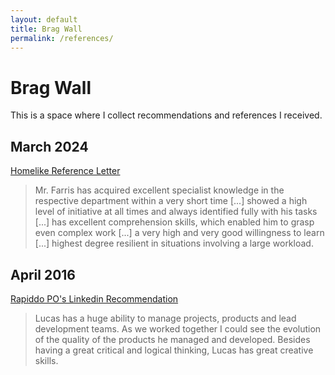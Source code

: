 ```yaml
---
layout: default
title: Brag Wall
permalink: /references/
---
```


# Brag Wall

This is a space where I collect recommendations and references I received.

## March 2024

<a href="./homelike.pdf" target="_blank">Homelike Reference Letter</a> 

> Mr. Farris has acquired excellent specialist knowledge in the respective department within a
very short time [...] showed a high level of initiative at all times and always identified fully with his tasks
[...] has excellent comprehension skills, which enabled him to grasp even complex work [...] a very high and
very good willingness to learn [...] highest degree resilient in situations involving a large workload.


## April 2016

<a href="https://www.linkedin.com/in/lucas-farris" target="_blank">Rapiddo PO's Linkedin Recommendation</a>

> Lucas has a huge ability to manage projects, products and lead development teams. As we worked together I could see the evolution of the quality of the products he managed and developed. Besides having a great critical and logical thinking, Lucas has great creative skills.